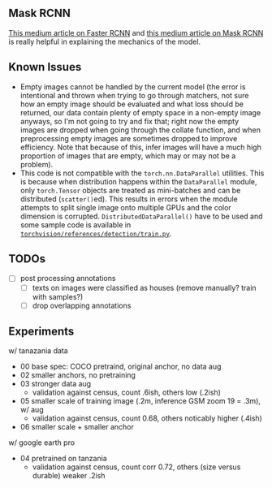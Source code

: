 ## Mask RCNN

[This medium article on Faster RCNN](https://medium.com/@fractaldle/guide-to-build-faster-rcnn-in-pytorch-95b10c273439) and [this medium article on Mask RCNN](https://medium.com/@fractaldle/mask-r-cnn-unmasked-c029aa2f1296) is really helpful in explaining the mechanics of the model.

## Known Issues

* Empty images cannot be handled by the current model (the error is intentional and thrown when trying to go through matchers, not sure how an empty image should be evaluated and what loss should be returned, our data contain plenty of empty space in a non-empty image anyways, so I'm not going to try and fix that; right now the empty images are dropped when going through the collate function, and when preprocessing empty images are sometimes dropped to improve efficiency. Note that because of this, infer images will have a much high proportion of images that are empty, which may or may not be a problem).
* This code is not compatible with the `torch.nn.DataParallel` utilities. This is because when distribution happens within the `DataParallel` module, only `torch.Tensor` objects are treated as mini-batches and can be distributed (`scatter()`ed). This results in errors when the module attempts to split single image onto multiple GPUs and the color dimension is corrupted. `DistributedDataParallel()` have to be used and some sample code is available in [`torchvision/references/detection/train.py`](https://github.com/pytorch/vision/blob/master/references/detection/train.py).

## TODOs

- [ ] post processing annotations
    - [ ] texts on images were classified as houses (remove manually? train with samples?)
    - [ ] drop overlapping annotations

## Experiments

w/ tanazania data
- 00 base spec: COCO pretraind, original anchor, no data aug
- 02 smaller anchors, no pretraining
- 03 stronger data aug
    - validation against census, count .6ish, others low (.2ish)
- 05 smaller scale of training image (.2m, inference GSM zoom 19 = .3m), w/ aug
    - validation against census, count 0.68, others noticably higher (.4ish)
- 06 smaller scale + smaller anchor

w/ google earth pro
- 04 pretrained on tanzania
    - validation against census, count corr 0.72, others (size versus durable) weaker .2ish
